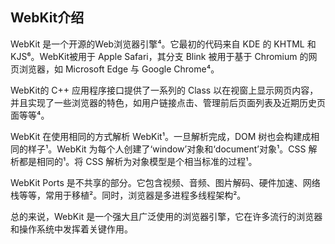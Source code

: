 ## WebKit介绍

WebKit 是一个开源的Web浏览器引擎⁴。它最初的代码来自 KDE 的 KHTML 和 KJS⁶。WebKit被用于 Apple Safari，其分支 Blink 被用于基于 Chromium 的网页浏览器，如 Microsoft Edge 与 Google Chrome⁴。

WebKit的 C++ 应用程序接口提供了一系列的 Class 以在视窗上显示网页内容，并且实现了一些浏览器的特色，如用户链接点击、管理前后页面列表及近期历史页面等等⁴。

WebKit 在使用相同的方式解析 WebKit¹。一旦解析完成，DOM 树也会构建成相同的样子¹。WebKit 为每个人创建了‘window’对象和‘document’对象¹。CSS 解析都是相同的¹。将 CSS 解析为对象模型是个相当标准的过程¹。

WebKit Ports 是不共享的部分。它包含视频、音频、图片解码、硬件加速、网络栈等等，常用于移植²。同时，浏览器是多进程多线程架构²。

总的来说，WebKit 是一个强大且广泛使用的浏览器引擎，它在许多流行的浏览器和操作系统中发挥着关键作用。
